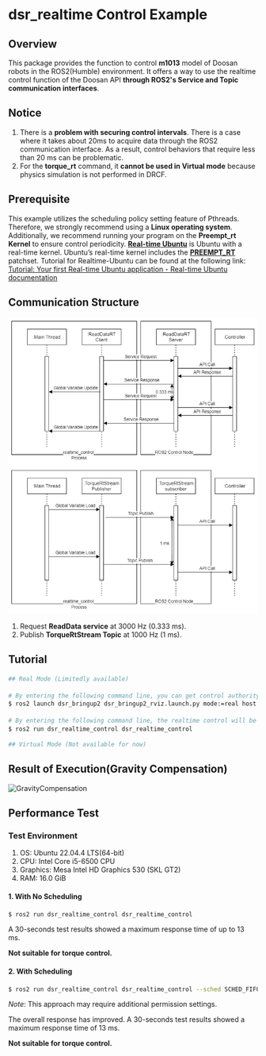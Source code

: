 # dsr_realtime Control Example

## Overview

This package provides the function to control **m1013** model of Doosan robots in the ROS2(Humble) environment. It offers a way to use the realtime control function of the Doosan API **through ROS2's Service and Topic communication interfaces**.

## Notice

1. There is a **problem with securing control intervals**.
   There is a case where it takes about 20ms to acquire data through the ROS2 communication interface.
   As a result, control behaviors that require less than 20 ms can be problematic.
3. For the **torque_rt** command, it **cannot be used in Virtual mode** because physics simulation is not performed in DRCF.


## Prerequisite

This example utilizes the scheduling policy setting feature of Pthreads. 
Therefore, we strongly recommend using a **Linux operating system**.
Additionally, we recommend running your program on the **Preempt_rt Kernel** to ensure control periodicity.
[**Real-time Ubuntu**](https://ubuntu.com/real-time) is Ubuntu with a real-time kernel. Ubuntu’s real-time kernel includes the [**PREEMPT_RT**](https://wiki.linuxfoundation.org/realtime/documentation/technical_details/start) patchset. 
Tutorial for Realtime-Ubuntu can be found at the following link: 
[Tutorial: Your first Real-time Ubuntu application - Real-time Ubuntu documentation](https://documentation.ubuntu.com/real-time/en/latest/tutorial/)


## Communication Structure

![realtime_control_communication_structure](assets/realtime_control_communication_structure.png)

1. Request **ReadData service** at 3000 Hz (0.333 ms).
2. Publish **TorqueRtStream Topic** at 1000 Hz (1 ms).


## Tutorial

```bash
## Real Mode (Limitedly available)

# By entering the following command line, you can get control authority from TP to your device
$ ros2 launch dsr_bringup2 dsr_bringup2_rviz.launch.py mode:=real host:=192.168.137.100 port:=12345 model:=m1013

# By entering the following command line, the realtime control will be executed
$ ros2 run dsr_realtime_control dsr_realtime_control
```

```bash
## Virtual Mode (Not available for now)
```
## Result of Execution(Gravity Compensation)
![GravityCompensation](assets/m1013_GravityCompensation.gif)

## Performance Test

### Test Environment

1. OS: Ubuntu 22.04.4 LTS(64-bit)
2. CPU: Intel Core i5-6500 CPU
3. Graphics: Mesa Intel HD Graphics 530 (SKL GT2)
4. RAM: 16.0 GiB

#### 1. With No Scheduling

```bash
$ ros2 run dsr_realtime_control dsr_realtime_control
```

A 30-seconds test results showed a maximum response time of up to 13 ms.

**Not suitable for torque control.**

#### 2. With Scheduling

```bash
$ ros2 run dsr_realtime_control dsr_realtime_control --sched SCHED_FIFO --priority 90
```
*Note*: This approach may require additional permission settings.

The overall response has improved.
A 30-seconds test results showed a maximum response time of 13 ms.

**Not suitable for torque control.**

